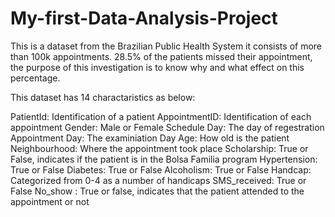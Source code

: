 # My-first-Data-Analysis-Project
This is a dataset from the Brazilian Public Health System it consists of more than 100k appointments. 28.5% of the patients missed their appointment, the purpose of this investigation is to know why and what effect on this percentage.


This dataset has 14 charactaristics as below:

PatientId: Identification of a patient
AppointmentID: Identification of each appointment
Gender: Male or Female
Schedule Day: The day of regestration
Appointment Day: The examiniation Day
Age: How old is the patient
Neighbourhood: Where the appointment took place
Scholarship: True or False, indicates if the patient is in the Bolsa Familia program
Hypertension: True or False
Diabetes: True or False
Alcoholism: True or False
Handcap: Categorized from 0-4 as a number of handicaps
SMS_received: True or False
No_show : True or false, indicates that the patient attended to the appointment or not
